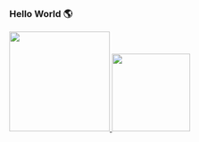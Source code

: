 ### Hello World  🌎

<div> 
  <a href="https://beacons.ai/byKooy">
  <img height="180em" src="https://github-readme-stats.vercel.app/api?username=byKooy&show_icons=true&theme=dark&include_all_commits=true&count_private=true"/>
  <img height="140em" src="https://github-readme-stats.vercel.app/api/top-langs/?username=byKooy&layout=compact&langs_count=16&theme=dark"/>
</a>
</div>


